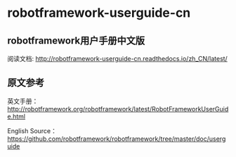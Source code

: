 # robotframework-userguide-cn

## robotframework用户手册中文版


阅读文档: http://robotframework-userguide-cn.readthedocs.io/zh_CN/latest/


## 原文参考

英文手册：http://robotframework.org/robotframework/latest/RobotFrameworkUserGuide.html

English Source：https://github.com/robotframework/robotframework/tree/master/doc/userguide